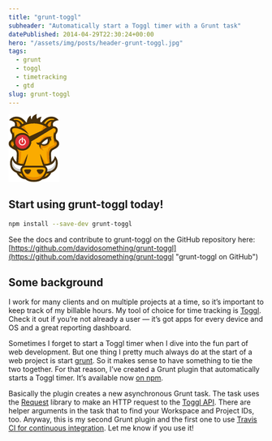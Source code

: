 ```yaml
---
title: "grunt-toggl"
subheader: "Automatically start a Toggl timer with a Grunt task"
datePublished: 2014-04-29T22:30:24+00:00
hero: "/assets/img/posts/header-grunt-toggl.jpg"
tags:
  - grunt
  - toggl
  - timetracking
  - gtd
slug: grunt-toggl
---
```


<img src="/assets/img/posts/grunt-toggl-logo.png" alt="grunt-toggl logo" class="image--left">

## Start using grunt-toggl today!

```bash
npm install --save-dev grunt-toggl
```

See the docs and contribute to grunt-toggl on the GitHub repository here:
[https://github.com/davidosomething/grunt-toggl](https://github.com/davidosomething/grunt-toggl
"grunt-toggl on GitHub")

## Some background

I work for many clients and on multiple projects at a time, so it’s important to
keep track of my billable hours. My tool of choice for time tracking is
[Toggl](https://www.toggl.com/ "Toggl"). Check it out if you’re not already
a user — it’s got apps for every device and OS and a great reporting dashboard.

Sometimes I forget to start a Toggl timer when I dive into the fun part of web
development. But one thing I pretty much always do at the start of a web project
is start [grunt](http://gruntjs.com/ "Grunt: The JavaScript Task Runner"). So it
makes sense to have something to tie the two together. For that reason, I’ve
created a Grunt plugin that automatically starts a Toggl timer. It’s available
now [on npm](https://www.npmjs.org/package/grunt-toggl "grunt-toggl on NPM").

Basically the plugin creates a new asynchronous Grunt task. The task uses the
[Request](https://github.com/mikeal/request) library to make an HTTP request to
the [Toggl API](https://github.com/toggl/toggl_api_docs "Toggl API"). There are
helper arguments in the task that to find your Workspace and Project IDs, too.
Anyway, this is my second Grunt plugin and the first one to use [Travis CI for
continuous integration](https://travis-ci.org/ "TravisCI"). Let me know if you
use it!

